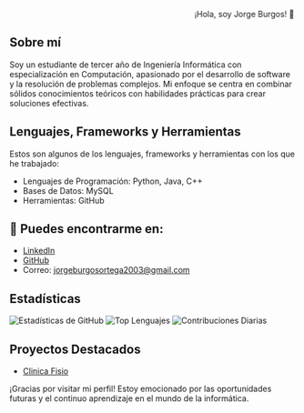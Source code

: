 <marquee behavior="alternate">¡Hola, soy Jorge Burgos! 👋</marquee>

## Sobre mí
Soy un estudiante de tercer año de Ingeniería Informática con especialización en Computación, apasionado por el desarrollo de software y la resolución de problemas complejos. Mi enfoque se centra en combinar sólidos conocimientos teóricos con habilidades prácticas para crear soluciones efectivas.


## Lenguajes, Frameworks y Herramientas
Estos son algunos de los lenguajes, frameworks y herramientas con los que he trabajado:
- Lenguajes de Programación: Python, Java, C++
- Bases de Datos: MySQL
- Herramientas: GitHub


## 💬 Puedes encontrarme en:
  - [LinkedIn](https://www.linkedin.com/in/jorge-burgos-ortega-a77092281?lipi=urn%3Ali%3Apage%3Ad_flagship3_profile_view_base_contact_details%3B5TDqRBU%2FQNyTZ3ktMmPSOQ%3D%3D)
  - [GitHub](https://github.com/J3Burgos)
  - Correo: jorgeburgosortega2003@gmail.com

    
## Estadísticas
![Estadísticas de GitHub](https://github-readme-stats.vercel.app/api?username=J3Burgos&show_icons=true&theme=radical)
![Top Lenguajes](https://github-readme-stats.vercel.app/api/top-langs/?username=J3Burgos&layout=compact)
![Contribuciones Diarias](https://github-readme-streak-stats.herokuapp.com/?user=J3Burgos)


## Proyectos Destacados
- [Clinica Fisio](URL_del_Proyecto)
  
¡Gracias por visitar mi perfil! Estoy emocionado por las oportunidades futuras y el continuo aprendizaje en el mundo de la informática.
